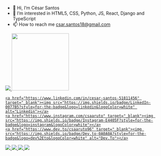 
- 👋 Hi, I’m César Santos 
- 👀 I’m interested in HTML5, CSS, Python, JS, React, Django and TypeScript 
- 📫 How to reach me csar.santos18@gmail.com

<!---
cesarsantos96/cesarsantos96 is a ✨ special ✨ repository because its `README.md` (this file) appears on your GitHub profile.
You can click the Preview link to take a look at your changes.
--->
<div>

 <a href="https://github.com/cesarsantos96">
   
 
  <img heigth="180em" src="https://github-readme-stats.vercel.app/api?username=cesarsantos96&show_icons=true&theme=codeSTACKr">
 
 <img height="180em" src="https://github-readme-stats.vercel.app/api/top-langs/?username=cesarsantos96&show_icons=true&theme=codeSTACKr">
 
</div>

<div>
  <p align="left">
 
    <a href="https://www.linkedin.com/in/cesar-santos-51811456" target="_blank"><img src="https://img.shields.io/badge/LinkedIn-0077B5?style=for-the-badge&logo=linkedin&logoColor=white" alt="Linkedin"></a>
    <a href="https://www.instagram.com/csaaruto" target="_blank"><img src="https://img.shields.io/badge/Instagram-E4405F?style=for-the-badge&logo=instagram&logoColor=white"></a>
    <a href="https://www.dev.to/csaaruto96" target="_blank"><img src="https://img.shields.io/badge/Dev.to-0A0A0A?style=for-the-badge&logo=dev%2Eto&logoColor=white" alt="Dev.To"></a>
 </p> 
</div>
      
<div>
<img src="https://img.shields.io/badge/HTML5-E34F26?style=for-the-badge&logo=html5&logoColor=white">
<img src="https://img.shields.io/badge/CSS3-1572B6?style=for-the-badge&logo=css3&logoColor=white">
<img src="https://img.shields.io/badge/Python-FFD43B?style=for-the-badge&logo=python&logoColor=blue">
<img src="https://img.shields.io/badge/JavaScript-323330?style=for-the-badge&logo=javascript&logoColor=F7DF1E">
</div>
